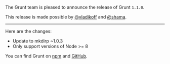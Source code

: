 The Grunt team is pleased to announce the release of Grunt `1.1.0`.

This release is made possible by [@vladikoff](https://github.com/vladikoff) and [@shama](https://github.com/shama).

---

Here are the changes:

* Update to mkdirp ~1.0.3
* Only support versions of Node >= 8

You can find Grunt on [npm](https://www.npmjs.com/package/grunt) and [GitHub](https://github.com/gruntjs/grunt).
